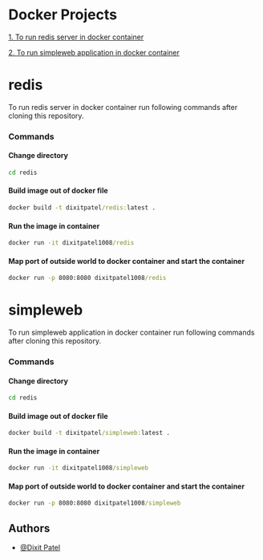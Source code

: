 
# Docker Projects


[1. To run redis server in docker container](#redis)

[2. To run simpleweb application in docker container](#simpleweb)
# redis

To run redis server in docker container run following commands after cloning this repository.

### Commands

#### Change directory
```cmd
cd redis
```

#### Build image out of docker file
```cmd
docker build -t dixitpatel/redis:latest .
```
#### Run the image in container
```cmd
docker run -it dixitpatel1008/redis
```
#### Map port of outside world to docker container and start the container
```cmd
docker run -p 8080:8080 dixitpatel1008/redis
```
# simpleweb

To run simpleweb application in docker container run following commands after cloning this repository.

### Commands

#### Change directory
```cmd
cd redis
```
#### Build image out of docker file
```cmd
docker build -t dixitpatel/simpleweb:latest .
```
#### Run the image in container
```cmd
docker run -it dixitpatel1008/simpleweb
```
#### Map port of outside world to docker container and start the container
```cmd
docker run -p 8080:8080 dixitpatel1008/simpleweb
```
## Authors
- [@Dixit Patel](https://github.com/Dixit-Patel-1990/Docker)

